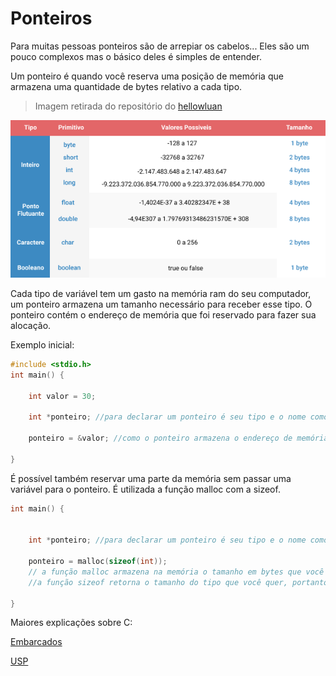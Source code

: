 <h1>Ponteiros</h1>

Para muitas pessoas ponteiros são de arrepiar os cabelos... Eles são um pouco complexos mas o básico deles é simples de entender.

Um ponteiro é quando você reserva uma posição de memória que armazena uma quantidade de bytes relativo a cada tipo.

>Imagem retirada do repositório do <a href="github.com/hellowluan/">hellowluan</a>

<img src="../images/TiposPrimitivos.png">

Cada tipo de variável tem um gasto na memória ram do seu computador, um ponteiro armazena um tamanho necessário para receber esse tipo. O ponteiro contém o endereço de memória que foi reservado para fazer sua alocação.

Exemplo inicial:

```c
#include <stdio.h>
int main() {

    int valor = 30;

    int *ponteiro; //para declarar um ponteiro é seu tipo e o nome como asterisco atrás dele.

    ponteiro = &valor; //como o ponteiro armazena o endereço de memória, para passar o valor da variável para ele deve-se passar seu endereço.

}
```

É possível também reservar uma parte da memória sem passar uma variável para o ponteiro. É utilizada a função malloc com a sizeof.

```c
int main() {


    int *ponteiro; //para declarar um ponteiro é seu tipo e o nome como asterisco atrás dele.

    ponteiro = malloc(sizeof(int));
    // a função malloc armazena na memória o tamanho em bytes que você quiser.
    //a função sizeof retorna o tamanho do tipo que você quer, portanto o ponteiro fica alocado corretamente e está pronto para uso.

}
```

Maiores explicações sobre C:

<a href="https://www.embarcados.com.br/ponteiro-em-c-alocacao-dinamica/">Embarcados</a>

<a href="https://www.ime.usp.br/~pf/algoritmos/aulas/aloca.html">USP</a>


